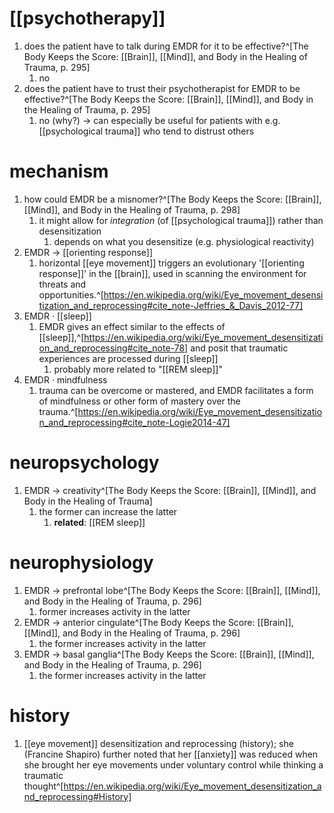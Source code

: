 # [[psychotherapy]]
1. does the patient have to talk during EMDR for it to be effective?^[The Body Keeps the Score: [[Brain]], [[Mind]], and Body in the Healing of Trauma, p. 295]
	1. no
2. does the patient have to trust their psychotherapist for EMDR to be effective?^[The Body Keeps the Score: [[Brain]], [[Mind]], and Body in the Healing of Trauma, p. 295]
	1. no (why?) → can especially be useful for patients with e.g. [[psychological trauma]] who tend to distrust others

# mechanism
1. how could EMDR be a misnomer?^[The Body Keeps the Score: [[Brain]], [[Mind]], and Body in the Healing of Trauma, p. 298]
	1. it might allow for *integration* (of [[psychological trauma]]) rather than desensitization
		1. depends on what you desensitize (e.g. physiological reactivity)
2. EMDR → [[orienting response]]
	1. horizontal [[eye movement]] triggers an evolutionary '[[orienting response]]' in the [[brain]], used in scanning the environment for threats and opportunities.^[https://en.wikipedia.org/wiki/Eye_movement_desensitization_and_reprocessing#cite_note-Jeffries_&_Davis_2012-77]
3. EMDR · [[sleep]]
	1. EMDR gives an effect similar to the effects of [[sleep]],^[https://en.wikipedia.org/wiki/Eye_movement_desensitization_and_reprocessing#cite_note-78] and posit that traumatic experiences are processed during [[sleep]]
		1. probably more related to "[[REM sleep]]"
4. EMDR · mindfulness
	1. trauma can be overcome or mastered, and EMDR facilitates a form of mindfulness or other form of mastery over the trauma.^[https://en.wikipedia.org/wiki/Eye_movement_desensitization_and_reprocessing#cite_note-Logie2014-47]

# neuropsychology
1. EMDR → creativity^[The Body Keeps the Score: [[Brain]], [[Mind]], and Body in the Healing of Trauma]
	1. the former can increase the latter
		1. **related**: [[REM sleep]]

# neurophysiology
1. EMDR → prefrontal lobe^[The Body Keeps the Score: [[Brain]], [[Mind]], and Body in the Healing of Trauma, p. 296]
	1. former increases activity in the latter
2. EMDR → anterior cingulate^[The Body Keeps the Score: [[Brain]], [[Mind]], and Body in the Healing of Trauma, p. 296]
	1. the former increases activity in the latter
3. EMDR → basal ganglia^[The Body Keeps the Score: [[Brain]], [[Mind]], and Body in the Healing of Trauma, p. 296]
	1. the former increases activity in the latter

# history
1. [[eye movement]] desensitization and reprocessing (history); she (Francine Shapiro) further noted that her [[anxiety]] was reduced when she brought her eye movements under voluntary control while thinking a traumatic thought^[https://en.wikipedia.org/wiki/Eye_movement_desensitization_and_reprocessing#History]